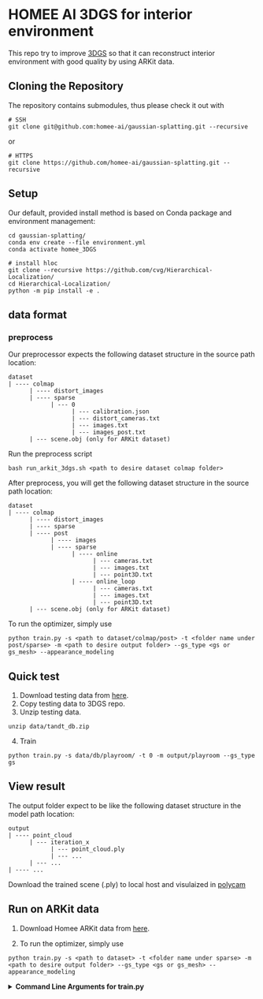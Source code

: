 # HOMEE AI 3DGS for interior environment
This repo try to improve [3DGS](https://repo-sam.inria.fr/fungraph/3d-gaussian-splatting/) so that it can reconstruct interior environment with good quality by using ARKit data.

## Cloning the Repository

The repository contains submodules, thus please check it out with 
```shell
# SSH
git clone git@github.com:homee-ai/gaussian-splatting.git --recursive
```
or
```shell
# HTTPS
git clone https://github.com/homee-ai/gaussian-splatting.git --recursive
```

## Setup
Our default, provided install method is based on Conda package and environment management:
```shell
cd gaussian-splatting/
conda env create --file environment.yml
conda activate homee_3DGS

# install hloc
git clone --recursive https://github.com/cvg/Hierarchical-Localization/
cd Hierarchical-Localization/
python -m pip install -e .
```

## data format
### preprocess
Our preprocessor expects the following dataset structure in the source path location:
```shell
dataset
| ---- colmap
      | ---- distort_images
      | ---- sparse
            | --- 0
                  | --- calibration.json
                  | --- distort_cameras.txt
                  | --- images.txt
                  | --- images_post.txt
      | --- scene.obj (only for ARKit dataset)
```

Run the preprocess script
```shell
bash run_arkit_3dgs.sh <path to desire dataset colmap folder> 
```
After preprocess, you will get the following dataset structure in the source path location:
```shell
dataset
| ---- colmap
      | ---- distort_images
      | ---- sparse
      | ---- post
            | ---- images
            | ---- sparse
                  | ---- online
                        | --- cameras.txt
                        | --- images.txt
                        | --- point3D.txt
                  | ---- online_loop
                        | --- cameras.txt
                        | --- images.txt
                        | --- point3D.txt
      | --- scene.obj (only for ARKit dataset)
```
To run the optimizer, simply use
```shell
python train.py -s <path to dataset/colmap/post> -t <folder name under post/sparse> -m <path to desire output folder> --gs_type <gs or gs_mesh> --appearance_modeling
```
###
## Quick test
1. Download testing data from [here](https://repo-sam.inria.fr/fungraph/3d-gaussian-splatting/).
2. Copy testing data to 3DGS repo. 
3. Unzip testing data. 
```shell
unzip data/tandt_db.zip 
```
4. Train
```shell
python train.py -s data/db/playroom/ -t 0 -m output/playroom --gs_type gs
```

## View result
The output folder expect to be like the following dataset structure in the model path location:
```shell
output
| ---- point_cloud 
      | --- iteration_x
            | --- point_cloud.ply
            | --- ...
      | --- ...
| ---- ...
```
Download the trained scene (.ply) to local host and visulaized in [polycam](https://poly.cam/tools/gaussian-splatting)

## Run on ARKit data
1. Download Homee ARKit data from [here](https://drive.google.com/drive/folders/12gE21_EQU7myRU-fAIZCSNQZk7geGH9I?usp=drive_link).

2. To run the optimizer, simply use
```shell
python train.py -s <path to dataset> -t <folder name under sparse> -m <path to desire output folder> --gs_type <gs or gs_mesh> --appearance_modeling
```

<details>
<summary><span style="font-weight: bold;">Command Line Arguments for train.py</span></summary>

  #### --source_path / -s
  Path to the source directory containing a COLMAP or Synthetic NeRF data set.
  #### --model_path / -m 
  Path where the trained model should be stored (```output/<random>``` by default).
  #### --images / -i
  Alternative subdirectory for COLMAP images (```images``` by default).
  #### --gs_type
  We have two gs type, gs and gs_mesh, use gs_mesh if we have scene.obj file.
  #### --appearance_modeling
  Enable appearance modeling or not.
</details>
<br>
